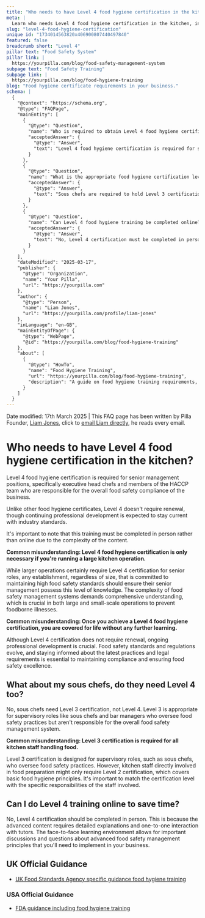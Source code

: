 ```yaml
---
title: "Who needs to have Level 4 food hygiene certification in the kitchen?"
meta: |
  Learn who needs Level 4 food hygiene certification in the kitchen, including executive head chefs and HACCP team members responsible for overall food safety compliance.
slug: "level-4-food-hygiene-certification"
unique id: "1734014563820x406900807440497840"
featured: false
breadcrumb short: "Level 4"
pillar text: "Food Safety System"
pillar link: |
  https://yourpilla.com/blog/food-safety-management-system
subpage text: "Food Safety Training"
subpage link: |
  https://yourpilla.com/blog/food-hygiene-training
blog: "Food hygiene certificate requirements in your business."
schema: |
  {
    "@context": "https://schema.org",
    "@type": "FAQPage",
    "mainEntity": [
      {
        "@type": "Question",
        "name": "Who is required to obtain Level 4 food hygiene certification in the kitchen?",
        "acceptedAnswer": {
          "@type": "Answer",
          "text": "Level 4 food hygiene certification is required for senior management positions, including executive head chefs and members of the HACCP team who oversee overall food safety compliance. Although this certification does not require renewal, continuing professional development is expected to keep skills current. The training must be completed in person due to the complexity of the content."
        }
      },
      {
        "@type": "Question",
        "name": "What is the appropriate food hygiene certification level for sous chefs?",
        "acceptedAnswer": {
          "@type": "Answer",
          "text": "Sous chefs are required to hold Level 3 certification, which is suitable for supervisory roles that manage food safety practices. For kitchen staff directly involved in food preparation, a Level 2 certification may suffice, as certification levels should match the specific responsibilities of each role."
        }
      },
      {
        "@type": "Question",
        "name": "Can Level 4 food hygiene training be completed online?",
        "acceptedAnswer": {
          "@type": "Answer",
          "text": "No, Level 4 certification must be completed in person. The advanced content and interactive learning environment provided by face-to-face instruction are essential for acquiring a comprehensive understanding of food safety management principles."
        }
      }
    ],
    "dateModified": "2025-03-17",
    "publisher": {
      "@type": "Organization",
      "name": "Your Pilla",
      "url": "https://yourpilla.com"
    },
    "author": {
      "@type": "Person",
      "name": "Liam Jones",
      "url": "https://yourpilla.com/profile/liam-jones"
    },
    "inLanguage": "en-GB",
    "mainEntityOfPage": {
      "@type": "WebPage",
      "@id": "https://yourpilla.com/blog/food-hygiene-training"
    },
    "about": [
      {
        "@type": "HowTo",
        "name": "Food Hygiene Training",
        "url": "https://yourpilla.com/blog/food-hygiene-training",
        "description": "A guide on food hygiene training requirements, including what certification levels are needed for different roles in a food business."
      }
    ]
  }
---
```


Date modified: 17th March 2025 | This FAQ page has been written by Pilla Founder, [Liam Jones](https://yourpilla.com/profile/liam-jones), click to [email Liam directly](https://mailto:liam@yourpilla.com), he reads every email.

# Who needs to have Level 4 food hygiene certification in the kitchen?

Level 4 food hygiene certification is required for senior management positions, specifically executive head chefs and members of the HACCP team who are responsible for the overall food safety compliance of the business.

Unlike other food hygiene certificates, Level 4 doesn't require renewal, though continuing professional development is expected to stay current with industry standards.

It's important to note that this training must be completed in person rather than online due to the complexity of the content.

**Common misunderstanding: Level 4 food hygiene certification is only necessary if you're running a large kitchen operation.**

While larger operations certainly require Level 4 certification for senior roles, any establishment, regardless of size, that is committed to maintaining high food safety standards should ensure their senior management possess this level of knowledge. The complexity of food safety management systems demands comprehensive understanding, which is crucial in both large and small-scale operations to prevent foodborne illnesses.

**Common misunderstanding: Once you achieve a Level 4 food hygiene certification, you are covered for life without any further learning.**

Although Level 4 certification does not require renewal, ongoing professional development is crucial. Food safety standards and regulations evolve, and staying informed about the latest practices and legal requirements is essential to maintaining compliance and ensuring food safety excellence.

## What about my sous chefs, do they need Level 4 too?

No, sous chefs need Level 3 certification, not Level 4. Level 3 is appropriate for supervisory roles like sous chefs and bar managers who oversee food safety practices but aren't responsible for the overall food safety management system.

**Common misunderstanding: Level 3 certification is required for all kitchen staff handling food.**

Level 3 certification is designed for supervisory roles, such as sous chefs, who oversee food safety practices. However, kitchen staff directly involved in food preparation might only require Level 2 certification, which covers basic food hygiene principles. It's important to match the certification level with the specific responsibilities of the staff involved.

## Can I do Level 4 training online to save time?

No, Level 4 certification should be completed in person. This is because the advanced content requires detailed explanations and one-to-one interaction with tutors. The face-to-face learning environment allows for important discussions and questions about advanced food safety management principles that you'll need to implement in your business.

## UK Official Guidance

-   [UK Food Standards Agency specific guidance food hygiene training](https://www.food.gov.uk/business-guidance/food-hygiene-for-your-business?utm_source=chatgpt.com)
    

### USA Official Guidance

-   [FDA guidance including food hygiene training](https://www.fda.gov/food/retail-food-protection/retail-food-industryregulatory-assistance-training)